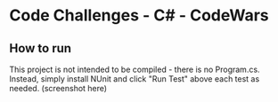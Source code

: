 # Code Challenges - C# - CodeWars

## How to run

This project is not intended to be compiled - there is no Program.cs. Instead, simply install NUnit and click "Run Test" above each test as needed. (screenshot here)